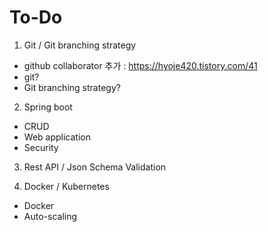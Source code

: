 # To-Do

1. Git / Git branching strategy
 - github collaborator 추가 : https://hyoje420.tistory.com/41
 - git?
 - Git branching strategy?

2. Spring boot 
 - CRUD
 - Web application
 - Security
 
3. Rest API / Json Schema Validation


4. Docker / Kubernetes
 - Docker
 - Auto-scaling
 
